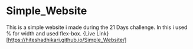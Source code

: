 # Simple_Website
This is a simple website i made during the 21 Days challenge.
In this i used % for width and used flex-box.
{Live Link}[https://hiteshadhikari.github.io/Simple_Website/]
